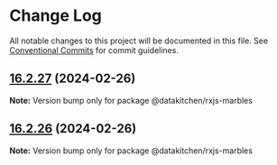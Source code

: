 # Change Log

All notable changes to this project will be documented in this file.
See [Conventional Commits](https://conventionalcommits.org) for commit guidelines.

## [16.2.27](https://github-dk/DataKitchen/ngx-toolkit/compare/v16.2.26...v16.2.27) (2024-02-26)

**Note:** Version bump only for package @datakitchen/rxjs-marbles





## [16.2.26](https://github-dk/DataKitchen/ngx-toolkit/compare/v16.2.25...v16.2.26) (2024-02-26)

**Note:** Version bump only for package @datakitchen/rxjs-marbles
